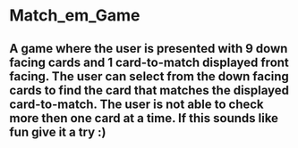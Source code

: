 # Match_em_Game
## A game where the user is presented with 9 down facing cards and 1 card-to-match displayed front facing. The user can select from the down facing cards to find the card that matches the displayed card-to-match. The user is not able to check more then one card at a time. If this sounds like fun give it a try :) 
